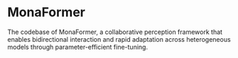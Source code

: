 # MonaFormer
The codebase of MonaFormer, a collaborative perception framework that enables bidirectional interaction and rapid adaptation across heterogeneous models through parameter-efficient fine-tuning.

